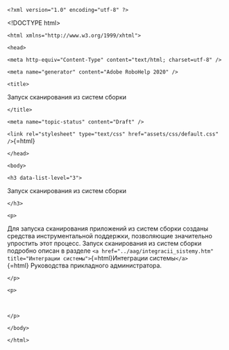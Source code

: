 ```{=html}
<?xml version="1.0" encoding="utf-8" ?>
```
\<!DOCTYPE html>
```{=html}
<html xmlns="http://www.w3.org/1999/xhtml">
```
```{=html}
<head>
```
```{=html}
<meta http-equiv="Content-Type" content="text/html; charset=utf-8" />
```
```{=html}
<meta name="generator" content="Adobe RoboHelp 2020" />
```
```{=html}
<title>
```
Запуск сканирования из систем сборки
```{=html}
</title>
```
```{=html}
<meta name="topic-status" content="Draft" />
```
`<link rel="stylesheet" type="text/css" href="assets/css/default.css" />`{=html}
```{=html}
</head>
```
```{=html}
<body>
```
```{=html}
<h3 data-list-level="3">
```
Запуск сканирования из систем сборки
```{=html}
</h3>
```
```{=html}
<p>
```
Для запуска сканирования приложений из систем сборки созданы средства
инструментальной поддержки, позволяющие значительно упростить этот
процесс. Запуск сканирования из систем сборки подробно описан в
разделе `<a href="../aag/integracii_sistemy.htm" title="Интеграции системы">`{=html}Интеграции
системы`</a>`{=html} Руководства прикладного администратора.
```{=html}
</p>
```
```{=html}
<p>
```
 
```{=html}
</p>
```
```{=html}
</body>
```
```{=html}
</html>
```
